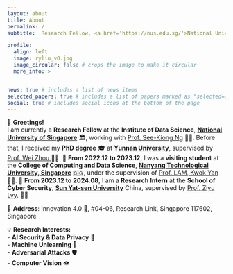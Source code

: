 ```yaml
---
layout: about
title: About
permalink: /
subtitle:  Research Fellow, <a href='https://nus.edu.sg/'>National University of Singapore (NUS)</a>. E-mail, ryliu@nus.edu.sg

profile:
  align: left
  image: ryliu_v0.jpg
  image_circular: false # crops the image to make it circular
  more_info: >


news: true # includes a list of news items
selected_papers: true # includes a list of papers marked as "selected={true}"
social: true # includes social icons at the bottom of the page
---
```


<!-- Greetings! I am currently a Research Fellow at the Institute of Data Science, National University of Singapore, working with <a href='https://www.comp.nus.edu.sg/~ngsk/'>Prof. See-Kiong Ng</a>. Before that, I received my PhD degree at <a href='https://www.ynu.edu.cn/'>Yunnan University</a>, supervised by <a href='http://www.sei.ynu.edu.cn/info/1023/1106.htm'>Prof. Wei Zhou</a>. From 2022.12-2023.12, I am a visiting student in the College of Computing and Data Science, Nanyang Technological University, Singapore, , supervised by <a href='https://personal.ntu.edu.sg/kwokyan.lam/'>Prof. LAM, Kwok Yan</a>. From 2023.12-2024.08, I am a Research Intern in the School of Cyber Security, <a href='https://www.sysu.edu.cn/'>Sun Yat-sen University</a>, China, supervised by <a href='https://scst.sysu.edu.cn/members/members01/1410204.htm'>Prof. Ziyu lvy</a>.

<p><b>Address:</b> innovation 4.0, #04-06, Research Link Singapore 117602, Singapore</p>

<p style="margin-bottom: 50px;"><b>Research interests:</b> AI Security & Data Privacy, Machine Unlearning, Adversarial Attacks, Compter Vison.</p> -->




🎉 **Greetings!**  
I am currently a **Research Fellow** at the **Institute of Data Science**, **<a href='https://nus.edu.sg/'>National University of Singapore</a>** 🏛️, working with <a href='https://www.comp.nus.edu.sg/~ngsk/'>Prof. See-Kiong Ng</a> 👨‍🏫. Before that, I received my **PhD degree** 🎓 at **<a href='https://www.ynu.edu.cn/'>Yunnan University</a>**, supervised by <a href='http://www.sei.ynu.edu.cn/info/1023/1106.htm'>Prof. Wei Zhou </a>👨‍🔬.  📅 **From 2022.12 to 2023.12**, I was a **visiting student** at the **College of Computing and Data Science**, **<a href='https://www.ntu.edu.sg/'>Nanyang Technological University, Singapore</a>** 🇸🇬, under the supervision of <a href='https://personal.ntu.edu.sg/kwokyan.lam/'>Prof. LAM, Kwok Yan </a>👨‍🏫.  📅 **From 2023.12 to 2024.08**, I am a **Research Intern** at the **School of Cyber Security**, **<a href='https://www.sysu.edu.cn/'>Sun Yat-sen University</a>** China, supervised by <a href='https://scst.sysu.edu.cn/members/members01/1410204.htm'>Prof. Ziyu Lvy</a>. 👩‍🏫

📍 **Address**: Innovation 4.0 🏢, #04-06, Research Link, Singapore 117602, Singapore

💡 **Research Interests:**  
        - **AI Security & Data Privacy** 🔐  
        - **Machine Unlearning** 🔄  
        - **Adversarial Attacks** 🛡️  
        - **Computer Vision** 👁️  

<!-- <p><strong>Research Interests</strong>:</p>
<ul style="margin-left: 50px;">
    <li style="margin-left: 50px;"><strong>AI Security & Data Privacy</strong> 🔐</li>
    <li><strong>Machine Unlearning</strong> 🔄</li>
    <li><strong>Adversarial Attacks</strong> 🛡️</li>
    <li><strong>Computer Vision</strong> 👁️</li>
</ul> -->
